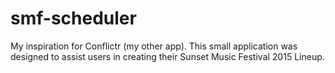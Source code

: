 # smf-scheduler
My inspiration for Conflictr (my other app). This small application was designed to assist users in creating their Sunset Music Festival 2015 Lineup.
